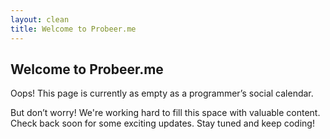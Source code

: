 ```yaml
---
layout: clean
title: Welcome to Probeer.me
---
```


## Welcome to Probeer.me

Oops! This page is currently as empty as a programmer’s social calendar.

But don’t worry! We're working hard to fill this space with valuable content. Check back soon for some exciting updates. Stay tuned and keep coding!
